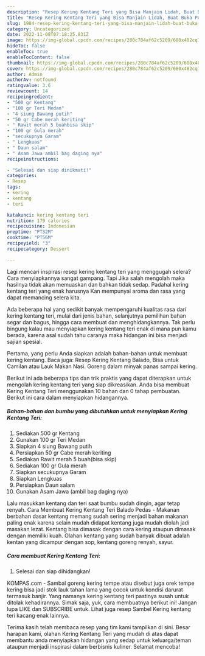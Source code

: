 ```yaml
---
description: "Resep Kering Kentang Teri yang Bisa Manjain Lidah, Buat Buka Puasa Enak"
title: "Resep Kering Kentang Teri yang Bisa Manjain Lidah, Buat Buka Puasa Enak"
slug: 1984-resep-kering-kentang-teri-yang-bisa-manjain-lidah-buat-buka-puasa-enak
category: Uncategorized
date: 2022-11-08T07:18:25.831Z
image: https://img-global.cpcdn.com/recipes/280c784af62c5209/680x482cq70/kering-kentang-teri-foto-resep-utama.jpg
hideToc: false
enableToc: true
enableTocContent: false
thumbnail: https://img-global.cpcdn.com/recipes/280c784af62c5209/680x482cq70/kering-kentang-teri-foto-resep-utama.jpg
cover: https://img-global.cpcdn.com/recipes/280c784af62c5209/680x482cq70/kering-kentang-teri-foto-resep-utama.jpg
author: Admin
authorAv: notfound
ratingvalue: 3.6
reviewcount: 14
recipeingredient:
- "500 gr Kentang"
- "100 gr Teri Medan"
- "4 siung Bawang putih"
- "50 gr Cabe merah keriting"
- " Rawit merah 5 buahbisa skip"
- "100 gr Gula merah"
- "secukupnya Garam"
- " Lengkuas"
- " Daun salam"
- " Asam Jawa ambil bag daging nya"
recipeinstructions:

- "Selesai dan siap dinikmati!"
categories:
- Resep
tags:
- kering
- kentang
- teri

katakunci: kering kentang teri 
nutrition: 179 calories
recipecuisine: Indonesian
preptime: "PT32M"
cooktime: "PT56M"
recipeyield: "3"
recipecategory: Dessert

---
```



Lagi mencari inspirasi resep kering kentang teri yang menggugah selera? Cara menyiapkannya sangat gampang. Tapi Jika salah mengolah maka hasilnya tidak akan memuaskan dan bahkan tidak sedap. Padahal kering kentang teri yang enak harusnya Kan mempunyai aroma dan rasa yang dapat memancing selera kita.


Ada beberapa hal yang sedikit banyak mempengaruhi kualitas rasa dari kering kentang teri, mulai dari jenis bahan, selanjutnya pemilihan bahan segar dan bagus, hingga cara membuat dan menghidangkannya. Tak perlu bingung kalau mau menyiapkan kering kentang teri enak di mana pun kamu berada, karena asal sudah tahu caranya maka hidangan ini bisa menjadi sajian spesial.

Pertama, yang perlu Anda siapkan adalah bahan-bahan untuk membuat kering kentang. Baca juga: Resep Kering Kentang Balado, Bisa untuk Camilan atau Lauk Makan Nasi. Goreng dalam minyak panas sampai kering.


Berikut ini ada beberapa tips dan trik praktis yang dapat diterapkan untuk mengolah kering kentang teri yang siap dikreasikan. Anda bisa membuat Kering Kentang Teri menggunakan 10 bahan dan 0 tahap pembuatan. Berikut ini cara dalam menyiapkan hidangannya.

<!--inarticleads1-->

##### Bahan-bahan dan bumbu yang dibutuhkan untuk menyiapkan Kering Kentang Teri:

1. Sediakan 500 gr Kentang
1. Gunakan 100 gr Teri Medan
1. Siapkan 4 siung Bawang putih
1. Persiapkan 50 gr Cabe merah keriting
1. Sediakan  Rawit merah 5 buah(bisa skip)
1. Sediakan 100 gr Gula merah
1. Siapkan secukupnya Garam
1. Siapkan  Lengkuas
1. Persiapkan  Daun salam
1. Gunakan  Asam Jawa (ambil bag daging nya)


Lalu masukkan kentang dan teri saat bumbu sudah dingin, agar tetap renyah. Cara Membuat Kering Kentang Teri Balado Pedas - Makanan berbahan dasar kentang memang sudah sering menjadi bahan makanan paling enak karena selain mudah didapat kentang juga mudah diolah jadi masakan lezat. Kentang bisa dimasak dengan cara kering ataupun dimasak dengan memiliki kuah. Olahan kentang yang sudah banyak dibuat adalah kentan yang dicampur dengan sop, kentang goreng renyah, sayur. 

<!--inarticleads2-->

##### Cara membuat Kering Kentang Teri:


1. Selesai dan siap dihidangkan!

KOMPAS.com - Sambal goreng kering tempe atau disebut juga orek tempe kering bisa jadi stok lauk tahan lama yang cocok untuk kondisi darurat termasuk banjir. Yang namanya kering kentang teri pastinya susah untuk ditolak kehadirannya. Simak saja, yuk, cara membuatnya berikut ini! Jangan lupa LIKE dan SUBSCRIBE untuk. Lihat juga resep Sambel Kering kentang teri kacang enak lainnya. 

Terima kasih telah membaca resep yang tim kami tampilkan di sini. Besar harapan kami, olahan Kering Kentang Teri yang mudah di atas dapat membantu anda menyiapkan hidangan yang sedap untuk keluarga/teman ataupun menjadi inspirasi dalam berbisnis kuliner. Selamat mencoba!
